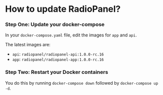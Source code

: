# How to update RadioPanel?

### Step One: Update your docker-compose

In your `docker-compose.yaml` file, edit the images for `app` and `api`.



The latest images are:

* `api`: `radiopanel/radiopanel-api:1.0.0-rc.16`
* `app`: `radiopanel/radiopanel-app:1.0.0-rc.16`

### Step Two: Restart your Docker containers

You do this by running `docker-compose down` followed by `docker-compose up -d`.
